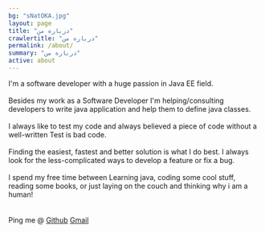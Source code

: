 ```yaml
---
bg: "sNatOKA.jpg"
layout: page
title: "درباره من"
crawlertitle: "درباره من"
permalink: /about/
summary: "درباره من"
active: about
---
```

<p style="direction: ltr">
I'm a software developer with a huge passion in Java EE field. 
<br />
<br />
Besides my work as a Software Developer I'm helping/consulting developers to write java application and help them to define java classes.
<br />
<br />
I always like to test my code and always believed a piece of code without a well-written Test is bad code.
<br />
<br />
Finding the easiest, fastest and better solution is what I do best. I always look for the less-complicated ways to develop a feature or fix a bug. 
<br />
<br />
I spend my free time between Learning java, coding some cool stuff, reading some books, or just laying on the couch and thinking why i am a human!
<br />
<br />
<br />
Ping me @ <a href="https://github.com/ghaseminya">Github</a> <a href="mailto:ghaseminya@gmail.com">Gmail</a>

